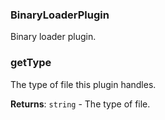 <a name="BinaryLoaderPlugin"></a>

### BinaryLoaderPlugin
Binary loader plugin.


<a name="BinaryLoaderPlugin+getType"></a>

### getType
The type of file this plugin handles.


**Returns**: <code>string</code> - The type of file.  
